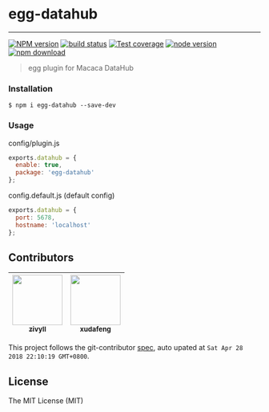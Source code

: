 # egg-datahub

---

[![NPM version][npm-image]][npm-url]
[![build status][travis-image]][travis-url]
[![Test coverage][coveralls-image]][coveralls-url]
[![node version][node-image]][node-url]
[![npm download][download-image]][download-url]

[npm-image]: https://img.shields.io/npm/v/egg-datahub.svg?style=flat-square
[npm-url]: https://npmjs.org/package/egg-datahub
[travis-image]: https://img.shields.io/travis/macacajs/egg-datahub.svg?style=flat-square
[travis-url]: https://travis-ci.org/macacajs/egg-datahub
[coveralls-image]: https://img.shields.io/codecov/c/github/macacajs/egg-datahub.svg?style=flat-square
[coveralls-url]: https://codecov.io/gh/macacajs/egg-datahub
[node-image]: https://img.shields.io/badge/node.js-%3E=_8-green.svg?style=flat-square
[node-url]: http://nodejs.org/download/
[download-image]: https://img.shields.io/npm/dm/egg-datahub.svg?style=flat-square
[download-url]: https://npmjs.org/package/egg-datahub

> egg plugin for Macaca DataHub

### Installation

```
$ npm i egg-datahub --save-dev
```

### Usage

config/plugin.js

```javascript
exports.datahub = {
  enable: true,
  package: 'egg-datahub'
};
```

config.default.js (default config)

```javascript
exports.datahub = {
  port: 5678,
  hostname: 'localhost'
};
```

<!-- GITCONTRIBUTOR_START -->

## Contributors

|[<img src="https://avatars1.githubusercontent.com/u/11460601?v=4" width="100px;"/><br/><sub><b>zivyll</b></sub>](https://github.com/zivyll)<br/>|[<img src="https://avatars1.githubusercontent.com/u/1011681?v=4" width="100px;"/><br/><sub><b>xudafeng</b></sub>](https://github.com/xudafeng)<br/>
| :---: | :---: |


This project follows the git-contributor [spec](https://github.com/xudafeng/git-contributor), auto upated at `Sat Apr 28 2018 22:10:19 GMT+0800`.

<!-- GITCONTRIBUTOR_END -->

## License

The MIT License (MIT)

